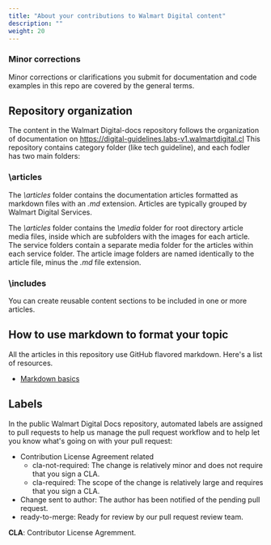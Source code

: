 ```yaml
---
title: "About your contributions to Walmart Digital content"
description: ""
weight: 20
---
```


### Minor corrections
Minor corrections or clarifications you submit for documentation and code examples in this repo are covered by the general terms.


## Repository organization
The content in the Walmart Digital-docs repository follows the organization of documentation on https://digital-guidelines.labs-v1.walmartdigital.cl This repository contains category folder (like tech guideline), and each fodler has
two main folders:

### \articles
The *\articles* folder contains the documentation articles formatted as markdown files with an *.md* extension. Articles are typically grouped by Walmart Digital Services.

The *\articles* folder contains the *\media* folder for root directory article media files, inside which are subfolders with the images for each article.  The service folders contain a separate media folder for the articles within each service folder. The article image folders are named identically to the article file, minus the *.md* file extension.

### \includes
You can create reusable content sections to be included in one or more articles. 

## How to use markdown to format your topic
All the articles in this repository use GitHub flavored markdown.  Here's a list of resources.

* [Markdown basics](https://help.github.com/articles/markdown-basics/)


## Labels
In the public Walmart Digital Docs repository, automated labels are assigned to pull requests to help us manage the pull request workflow and to help let you know what's going on with your pull request:

* Contribution License Agreement related
  * cla-not-required: The change is relatively minor and does not require that you sign a CLA.
  * cla-required: The scope of the change is relatively large and requires that you sign a CLA.
* Change sent to author: The author has been notified of the pending pull request.
* ready-to-merge: Ready for review by our pull request review team.

**CLA**: Contributor License Agremment.